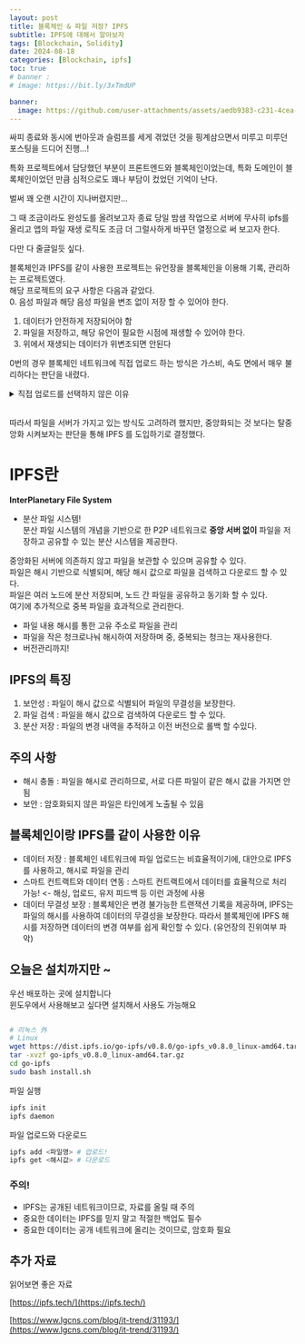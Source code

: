 ```yaml
---
layout: post
title: 블록체인 & 파일 저장? IPFS
subtitle: IPFS에 대해서 알아보자
tags: [Blockchain, Solidity]
date: 2024-08-18
categories: [Blockchain, ipfs]
toc: true
# banner :
# image: https://bit.ly/3xTmdUP

banner:
  image: https://github.com/user-attachments/assets/aedb9383-c231-4cea-bd7b-ce206a3a01fb
---
```


싸피 종료와 동시에 번아웃과 슬럼프를 세게 겪었던 것을 핑계삼으면서 미루고 미루던 포스팅을 드디어 진행...!

특화 프로젝트에서 담당했던 부분이 프론트엔드와 블록체인이었는데, 특화 도메인이 블록체인이었던 만큼 심적으로도 꽤나 부담이 컸었던 기억이 난다.

벌써 꽤 오랜 시간이 지나버렸지만...

그 때 조금이라도 완성도를 올려보고자 종료 당일 밤샘 작업으로 서버에 무사히 ipfs를 올리고 앱의 파일 재생 로직도 조금 더 그럴사하게 바꾸던 열정으로 써 보고자 한다.

다만 다 줄글일듯 싶다.

블록체인과 IPFS를 같이 사용한 프로젝트는 유언장을 블록체인을 이용해 기록, 관리하는 프로젝트였다.  
해당 프로젝트의 요구 사항은 다음과 같았다.  
0. 음성 파일과 해당 음성 파일을 변조 없이 저장 할 수 있어야 한다.

1. 데이터가 안전하게 저장되어야 함
2. 파일을 저장하고, 해당 유언이 필요한 시점에 재생할 수 있어야 한다.
3. 위에서 재생되는 데이터가 위변조되면 안된다

0번의 경우 블록체인 네트워크에 직접 업로드 하는 방식은 가스비, 속도 면에서 매우 불리하다는 판단을 내렸다.

<details> 
<summary>직접 업로드를 선택하지 않은 이유</summary>
1. 가스비 : 네트워크에 파일을 직접 저장하는 행위는 비효율적이다..! 가스비는 데이터의 양에 비례하는데 한 개의 트랜잭션의 100~200바이트 정도다. 커봐야 1메가?
2. 시간 : 파일의 크기가 큰 만큼 여러번의 트랜잭션이 필요한데, 트랜잭션의 속도가 오래 걸린다는 것은 사용자 경험에 부정적이다.
</details>

</br>

따라서 파일을 서버가 가지고 있는 방식도 고려하려 했지만, 중앙화되는 것 보다는 탈중앙화 시켜보자는 판단을 통해 IPFS 를 도입하기로 결정했다.

# IPFS란

**InterPlanetary File System**

- 분산 파일 시스템!  
  분산 파일 시스템의 개념을 기반으로 한 P2P 네트워크로 **중앙 서버 없이** 파일을 저장하고 공유할 수 있는 분산 시스템을 제공한다.

중앙화된 서버에 의존하지 않고 파일을 보관할 수 있으며 공유할 수 있다.  
파일은 해시 기반으로 식별되며, 해당 해시 값으로 파일을 검색하고 다운로드 할 수 있다.  
파일은 여러 노드에 분산 저장되며, 노드 간 파일을 공유하고 동기화 할 수 있다.  
여기에 추가적으로 중복 파일을 효과적으로 관리한다.

- 파일 내용 해시를 통한 고유 주소로 파일을 관리
- 파일을 작은 청크로나눠 해시하여 저장하며 중, 중복되는 청크는 재사용한다.
- 버전관리까지!

## IPFS의 특징

1. 보안성 : 파일이 해시 값으로 식별되어 파일의 무결성을 보장한다.
2. 파일 검색 : 파일을 해시 값으로 검색하여 다운로드 할 수 있다.
3. 분산 저장 : 파일의 변경 내역을 추적하고 이전 버전으로 롤백 할 수있다.

## 주의 사항

- 해시 충돌 : 파일을 해시로 관리하므로, 서로 다른 파일이 같은 해시 값을 가지면 안됨
- 보안 : 암호화되지 않은 파일은 타인에게 노출될 수 있음

## 블록체인이랑 IPFS를 같이 사용한 이유

- 데이터 저장 : 블록체인 네트워크에 파일 업로드는 비효율적이기에, 대안으로 IPFS를 사용하고, 해시로 파일을 관리
- 스마트 컨트랙트와 데이터 연동 : 스마트 컨트랙트에서 데이터를 효율적으로 처리 가능! <- 해싱, 업로드, 유저 피드백 등 이런 과정에 사용
- 데이터 무결성 보장 : 블록체인은 변경 불가능한 트랜잭션 기록을 제공하며, IPFS는 파일의 해시를 사용하여 데이터의 무결성을 보장한다. 따라서 블록체인에 IPFS 해시를 저장하면 데이터의 변경 여부를 쉽게 확인할 수 있다. (유언장의 진위여부 파악)

## 오늘은 설치까지만 ~

우선 배포하는 곳에 설치합니다  
윈도우에서 사용해보고 싶다면 설치해서 사용도 가능해요

```bash

# 리눅스 外
# Linux
wget https://dist.ipfs.io/go-ipfs/v0.8.0/go-ipfs_v0.8.0_linux-amd64.tar.gz
tar -xvzf go-ipfs_v0.8.0_linux-amd64.tar.gz
cd go-ipfs
sudo bash install.sh
```

파일 실행

```bash
ipfs init
ipfs daemon
```

파일 업로드와 다운로드

```bash
ipfs add <파일명> # 업로드!
ipfs get <해시값> # 다운로드
```

### 주의!

- IPFS는 공개된 네트워크이므로, 자료를 올릴 때 주의
- 중요한 데이터는 IPFS를 믿지 말고 적절한 백업도 필수
- 중요한 데이터는 공개 네트워크에 올리는 것이므로, 암호화 필요

## 추가 자료

읽어보면 좋은 자료

[https://ipfs.tech/](https://ipfs.tech/)

[https://www.lgcns.com/blog/it-trend/31193/](https://www.lgcns.com/blog/it-trend/31193/)
